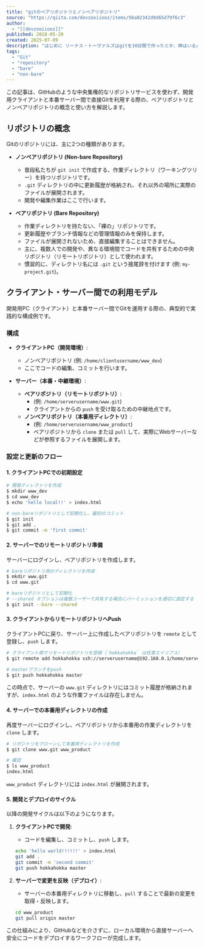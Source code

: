 ```yaml
---
title: "gitのベアリポジトリとノンベアリポジトリ"
source: "https://qiita.com/devzooiiooz/items/56a02342d9d65d79f6c3"
author:
  - "[[devzooiiooz]]"
published: 2018-05-20
created: 2025-07-09
description: "はじめに リーナス・トーヴァルズはgitを10日間で作ったとか、神はいるんだねえ。 開発用Macでコーディング、その後サーバにpushして…という僕のような開発スタイルの場合、githubにpushするという仕組みに必要性を感じなくて、開発用クライアント(Mac)対..."
tags:
  - "Git"
  - "repository"
  - "bare"
  - "non-bare"
---
```


この記事は、GitHubのような中央集権的なリポジトリサービスを使わず、開発用クライアントと本番サーバー間で直接Gitを利用する際の、ベアリポジトリとノンベアリポジトリの概念と使い方を解説します。

## リポジトリの概念

Gitのリポジトリには、主に2つの種類があります。

* **ノンベアリポジトリ (Non-bare Repository)**
  * 普段私たちが `git init` で作成する、作業ディレクトリ（ワーキングツリー）を持つリポジトリです。
  * `.git` ディレクトリの中に更新履歴が格納され、それ以外の場所に実際のファイルが展開されます。
  * 開発や編集作業はここで行います。

* **ベアリポジトリ (Bare Repository)**
  * 作業ディレクトリを持たない、「裸の」リポジトリです。
  * 更新履歴やブランチ情報などの管理情報のみを保持します。
  * ファイルが展開されないため、直接編集することはできません。
  * 主に、複数人での開発や、異なる環境間でコードを共有するための中央リポジトリ（リモートリポジトリ）として使われます。
  * 慣習的に、ディレクトリ名には `.git` という接尾辞を付けます (例: `my-project.git`)。

## クライアント・サーバー間での利用モデル

開発用PC（クライアント）と本番サーバー間でGitを運用する際の、典型的で実践的な構成例です。

### 構成

* **クライアントPC（開発環境）**:
  * ノンベアリポジトリ (例: `/home/clientusername/www_dev`)
  * ここでコードの編集、コミットを行います。

* **サーバー（本番・中継環境）**:
  * **ベアリポジトリ（リモートリポジトリ）**:
    * (例: `/home/serverusername/www.git`)
    * クライアントからの `push` を受け取るための中継地点です。
  * **ノンベアリポジトリ（本番用ディレクトリ）**:
    * (例: `/home/serverusername/www_product`)
    * ベアリポジトリから `clone` または `pull` して、実際にWebサーバーなどが参照するファイルを展開します。

### 設定と更新のフロー

#### 1. クライアントPCでの初期設定

```bash
# 開発ディレクトリを作成
$ mkdir www_dev
$ cd www_dev
$ echo 'hello local!!' > index.html

# non-bareリポジトリとして初期化し、最初のコミット
$ git init
$ git add .
$ git commit -m 'first commit'
```

#### 2. サーバーでのリモートリポジトリ準備

サーバーにログインし、ベアリポジトリを作成します。

```bash
# bareリポジトリ用のディレクトリを作成
$ mkdir www.git
$ cd www.git

# bareリポジトリとして初期化
# --shared オプションは複数ユーザーで共有する場合にパーミッションを適切に設定する
$ git init --bare --shared
```

#### 3. クライアントからリモートリポジトリへPush

クライアントPCに戻り、サーバー上に作成したベアリポジトリを `remote` として登録し、`push` します。

```bash
# クライアント側でリモートリポジトリを登録（`hokkahokka` は任意エイリアス）
$ git remote add hokkahokka ssh://serverusername@192.168.0.1/home/serverusername/www.git

# masterブランチをpush
$ git push hokkahokka master
```

この時点で、サーバーの `www.git` ディレクトリにはコミット履歴が格納されますが、`index.html` のような作業ファイルは存在しません。

#### 4. サーバーでの本番用ディレクトリの作成

再度サーバーにログインし、ベアリポジトリから本番用の作業ディレクトリを `clone` します。

```bash
# リポジトリをクローンして本番用ディレクトリを作成
$ git clone www.git www_product

# 確認
$ ls www_product
index.html
```

`www_product` ディレクトリには `index.html` が展開されます。

#### 5. 開発とデプロイのサイクル

以降の開発サイクルは以下のようになります。

1. **クライアントPCで開発**:
    * コードを編集し、コミットし、`push` します。

    ```bash
    echo 'hello world!!!!!!' > index.html
    git add .
    git commit -m 'second commit'
    git push hokkahokka master
    ```

2. **サーバーで変更を反映（デプロイ）**:
    * サーバーの本番用ディレクトリに移動し、`pull` することで最新の変更を取得・反映します。

    ```bash
    cd www_product
    git pull origin master
    ```

この仕組みにより、GitHubなどを介さずに、ローカル環境から直接サーバーへ安全にコードをデプロイするワークフローが完成します。
